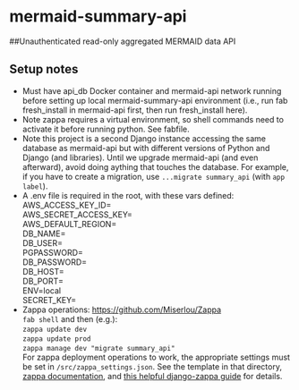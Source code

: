 # mermaid-summary-api
##Unauthenticated read-only aggregated MERMAID data API
## Setup notes
- Must have api_db Docker container and mermaid-api network running before setting up local mermaid-summary-api 
environment (i.e., run fab fresh_install in mermaid-api first, then run fresh_install here).
- Note zappa requires a virtual environment, so shell commands need to activate it before running python. See fabfile.
- Note this project is a second Django instance accessing the same database as mermaid-api but with different 
versions of Python and Django (and libraries). Until we upgrade mermaid-api (and even afterward), avoid doing aything
 that touches the database. For example, if you have to create a migration, use `...migrate summary_api` (with `app 
 label`).
 - A .env file is required in the root, with these vars defined:
 AWS_ACCESS_KEY_ID=  
 AWS_SECRET_ACCESS_KEY=  
 AWS_DEFAULT_REGION=  
 DB_NAME=  
 DB_USER=  
 PGPASSWORD=  
 DB_PASSWORD=  
 DB_HOST=  
 DB_PORT=  
 ENV=local  
 SECRET_KEY=  
- Zappa operations: https://github.com/Miserlou/Zappa  
`fab shell` and then (e.g.):  
`zappa update dev`  
`zappa update prod`  
`zappa manage dev "migrate summary_api"`  
For zappa deployment operations to work, the appropriate settings must be set in `/src/zappa_settings.json`. See the 
template in that directory, [zappa documentation](https://github.com/Miserlou/Zappa), and [this helpful django-zappa 
guide](https://romandc.com/zappa-django-guide/) for details. 
